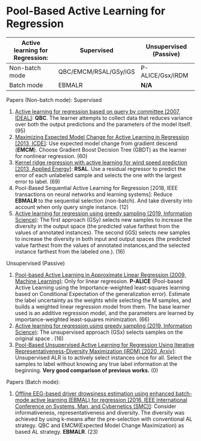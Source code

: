 # Pool-Based Active Learning for Regression

| Active learning for Regression: | Supervised            | Unsupervised (Passive) |
| ------------------------------- | --------------------- | ---------------------- |
| Non-batch mode                  | QBC/EMCM/RSAL/GSy/iGS | P-ALICE/Gsx/iRDM       |
| Batch mode                      | EBMALR                | **N/A**                |

Papers (Non-batch mode):
Supervised
1. [Active learning for regression based on query by committee [2007, IDEAL]](https://link.springer.xilesou.top/chapter/10.1007/978-3-540-77226-2_22): 
  **QBC**.
  The learner attempts to collect data that reduces variance over both the output predictions and the parameters of the model itself. 
    (95)
2. [Maximizing Expected Model Change for Active Learning in Regression [2013, ICDE]](https://ieeexplore.ieee.org/abstract/document/6729489/): 
  Use expected model change from gradient descend (**EMCM**).
  Choose Gradient Boost Decision Tree (GBDT) as the learner for nonlinear regression.
  (60)
3. [Kernel ridge regression with active learning for wind speed prediction [2013, Applied Energy]](https://www.sciencedirect.com/science/article/pii/S0306261912006964):
  **RSAL**.
  Use a residual regressor to predict the error of each unlabeled sample and selects the one with the largest error to label.
 (69)
4. Pool-Based Sequential Active Learning for Regression [2018, IEEE transactions on neural networks and learning systems]: 
  Reduce **EBMALR** to the sequential selection (non-batch). 
  And take diversity into account when only query single instance.
  (12)
5. [Active learning for regression using greedy sampling (2019, Information Science)](https://www.sciencedirect.com/science/article/pii/S0020025518307680):
  The first approach (GSy) selects new samples to increase the diversity in the output space (the predicted value farthest from the values of annotated instances). 
  The second (iGS) selects new samples to increase the diversity in both input and output spaces (the predicted value farthest from the values of annotated instances,and the selected instance farthest from the labeled one.).
  (16)
    
Unsupervised (Passive)
1. [Pool-based Active Learning in Approximate Linear Regression (2009, Machine Learning)](https://idp.springer.com/authorize?response_type=cookie&client_id=springerlink&redirect_uri=http://link.springer.com/article/10.1007/s10994-009-5100-3): 
  Only for linear regression.
  **P-ALICE** (Pool-based Active Learning using the Importance-weighted least-squares learning based on Conditional Expectation of the generalization error).
  Estimate the label uncertainty as the weights while selecting the M samples, and builds a weighted linear regression model from them.
  The base learner used is an additive regression model, and the parameters are learned by importance-weighted least-squares minimization. 
  (66)
2. [Active learning for regression using greedy sampling (2019, Information Science)](https://www.sciencedirect.com/science/article/pii/S0020025518307680):
  The unsupervised approach (GSx) selects samples on the original space .
  (16)
3. [Pool-Based Unsupervised Active Learning for Regression Using Iterative Representativeness-Diversity Maximization (iRDM) [2020, Arxiv]](https://arxiv.org/abs/2003.07658):
  Unsupervised ALR is to actively select instances once for all.
  Select the samples to label without knowing any true label information at the beginning.
  **Very good comparison of previous works.**
  (0)

Papers (Batch mode):
1. [Offline EEG-based driver drowsiness estimation using enhanced batch-mode active learning (EBMAL) for regression [2016, IEEE International Conference on Systems, Man, and Cybernetics (SMC)]](https://ieeexplore.ieee.org/abstract/document/7844328/): 
   Consider informativeness, representativeness and diversity. 
   The diversity was achieved by using k-means after the pre-selection with conventional AL strategy.
   QBC and EMCM(Expected Model Change Maximization) as based AL strategy.
   **EBMALR**.
   (23)